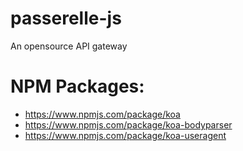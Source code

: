 # passerelle-js
An opensource API gateway

# NPM Packages:
- https://www.npmjs.com/package/koa
- https://www.npmjs.com/package/koa-bodyparser
- https://www.npmjs.com/package/koa-useragent